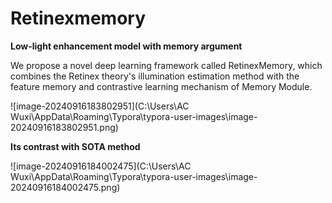 # Retinexmemory
**Low-light enhancement model with memory argument**

We propose a novel deep learning framework called RetinexMemory, which combines the Retinex theory's illumination estimation method with the feature memory and contrastive learning mechanism of Memory Module.





![image-20240916183802951](C:\Users\AC Wuxi\AppData\Roaming\Typora\typora-user-images\image-20240916183802951.png)

**Its contrast with SOTA method**





![image-20240916184002475](C:\Users\AC Wuxi\AppData\Roaming\Typora\typora-user-images\image-20240916184002475.png)
